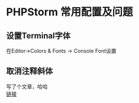# PHPStorm 常用配置及问题

## 设置Terminal字体
在Editor->Colors & Fonts -> Console Font设置

## 取消注释斜体
写了个文章，哈哈  
[链接](http://www.cnblogs.com/pthlp/p/6440556.html)